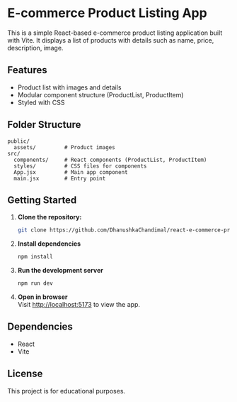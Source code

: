 # E-commerce Product Listing App

This is a simple React-based e-commerce product listing application built with Vite. It displays a list of products with details such as name, price, description, image.

## Features

- Product list with images and details
- Modular component structure (ProductList, ProductItem)
- Styled with CSS

## Folder Structure

```plaintext
public/
  assets/         # Product images
src/
  components/     # React components (ProductList, ProductItem)
  styles/         # CSS files for components
  App.jsx         # Main app component
  main.jsx        # Entry point
```

## Getting Started

1. **Clone the repository:**
   ```bash
   git clone https://github.com/DhanushkaChandimal/react-e-commerce-product-listing-app.git
   ```

2. **Install dependencies**

   ```bash
   npm install
   ```

3. **Run the development server**

   ```bash
   npm run dev
   ```

4. **Open in browser**  
   Visit [http://localhost:5173](http://localhost:5173) to view the app.

## Dependencies

- React
- Vite

## License

This project is for educational purposes.
